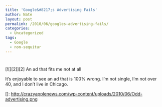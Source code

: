```yaml
---
title: 'Google&#8217;s Advertising Fails'
author: Nate
layout: post
permalink: /2010/06/googles-advertising-fails/
categories:
  - Uncategorized
tags:
  - Google
  - non-sequitur
---
```

# 

[![][2]][2]
An ad that fits me not at all

  
It’s enjoyable to see an ad that is 100% wrong. I’m not single, I’m not over 40, and I don’t live in Chicago.

 []: http://crazyapplenews.com/wp-content/uploads/2010/06/Odd-advertising.png